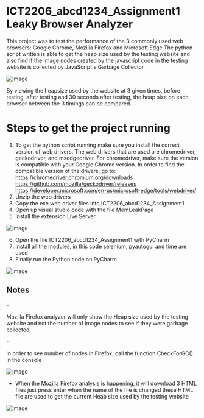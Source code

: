 # ICT2206_abcd1234_Assignment1 Leaky Browser Analyzer

This project was to test the performance of the 3 commonly used web browsers: Google Chrome, Mozilla Firefox and Microsoft Edge
The python script written is able to get the heap size used by the testing website and also find if the image nodes created by the javascript code in the testing website
is collected by JavaScript's Garbage Collector

![image](https://user-images.githubusercontent.com/73848081/161975035-4bcccec1-a653-4b48-9070-b712b3bec1bc.png)


By viewing the heapsize used by the website at 3 given times, before testing, after testing and 30 seconds after testing, the heap size on each browser between the 3 timings can be compared.

<h1>Steps to get the project running</h1>

1. To get the python script running make sure you install the correct version of web drivers. The web drivers that are used are chromedriver, geckodriver, and        msedgedriver. For chromedriver, make sure the version is compatible with your Google Chrome version. In order to find the compatible version of the drivers, go to:
  </br>https://chromedriver.chromium.org/downloads </br>
  https://github.com/mozilla/geckodriver/releases </br>
  https://developer.microsoft.com/en-us/microsoft-edge/tools/webdriver/ </br>
2. Unzip the web drivers
3. Copy the exe web driver files into ICT2206_abcd1234_Assignment1
4. Open up visual studio code with the file MemLeakPage
5. Install the extension Live Server

![image](https://user-images.githubusercontent.com/73848081/161980643-d23b789b-6939-45f4-9a26-d043a1c6e7ef.png)

6. Open the file ICT2206_abcd1234_Assignment1 with PyCharm
7. Install all the modules, in this code selenium, pyautogui and time are used
8. Finally run the Python code on PyCharm

![image](https://user-images.githubusercontent.com/73848081/161986741-99e1d950-37d0-41f9-8bf4-0a3902d63f89.png)

<h2>Notes</h2>
- <p>Mozilla Firefox analyzer will only show the Heap size used by the testing website and not the number of image nodes to see if they were garbage collected</p>
- <p>In order to see number of nodes in Firefox, call the function CheckForGC() in the console</p>

![image](https://user-images.githubusercontent.com/73848081/161986532-4691b0d4-10af-4d86-a056-cdd2bf6ed590.png)

- <p>When the Mozilla Firefox analysis is happening, it will download 3 HTML files just press enter when the name of the file is changed these HTML file are used to        get the current Heap size used by the testing website</p>

![image](https://user-images.githubusercontent.com/73848081/161987165-21281a67-98f2-41ef-9b09-898b9c8d0380.png)






